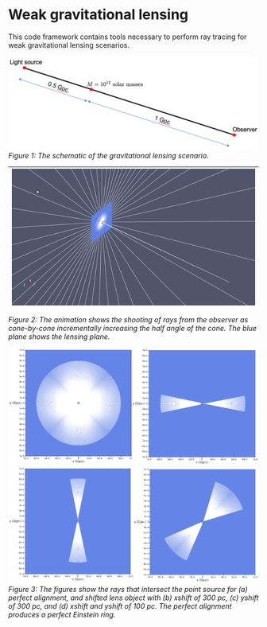 # Weak gravitational lensing
This code framework contains tools necessary to perform ray tracing for 
weak gravitational lensing scenarios.

![ES1](Images/WL_Schematic.png)  
*Figure 1: The schematic of the gravitational lensing scenario.*

| ![ES1](Movies/EinsteinRingAll.gif) |
|:--:|
*Figure 2: The animation shows the shooting of rays from the observer as cone-by-cone incrementally increasing the half angle of the cone.
The blue plane shows the lensing plane.*

![ES1](Images/ES1.png)    
![ES2](Images/ES2.png)  
*Figure 3: The figures show the rays that intersect the point source for (a) perfect alignment, and shifted lens object with (b) xshift of 300 pc,
(c) yshift of 300 pc, and (d) xshift and yshift of 100 pc. The perfect alignment produces a perfect Einstein ring.*  


